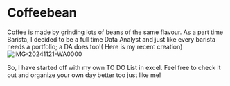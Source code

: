 # Coffeebean

Coffee is made by grinding lots of beans of the same flavour. As a part time Barista, I decided to be a full time Data Analyst and just like every barista needs a portfolio; a DA does too!( Here is my recent creation) ![IMG-20241121-WA0000](https://github.com/user-attachments/assets/5ef9b9f3-e51d-44d1-8681-df00fafb94e8)

So, I have started off with my own TO DO List in excel. Feel free to check it out and organize your own day better too just like me!


